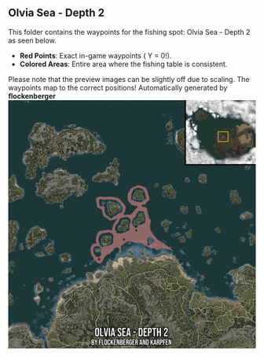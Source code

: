 ## Olvia Sea - Depth 2
This folder contains the waypoints for the fishing spot: Olvia Sea - Depth 2 as seen below.

- **Red Points**: Exact in-game waypoints ( Y = 0!).
- **Colored Areas**: Entire area where the fishing table is consistent.

Please note that the preview images can be slightly off due to scaling. The waypoints map to the correct positions!
Automatically generated by **flockenberger**
![preview_Olvia Sea - Depth 2](./Preview.webp)